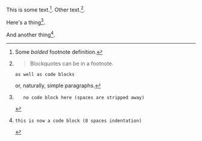 This is some text.[^1]. Other text.[^footnote].

Here's a thing[^other-note].

And another thing[^codeblock-note].


[^1]: Some *bolded* footnote definition.

[^footnote]:
    > Blockquotes can be in a footnote.

        as well as code blocks

    or, naturally, simple paragraphs.

[^other-note]:       no code block here (spaces are stripped away)

[^codeblock-note]:
        this is now a code block (8 spaces indentation)
